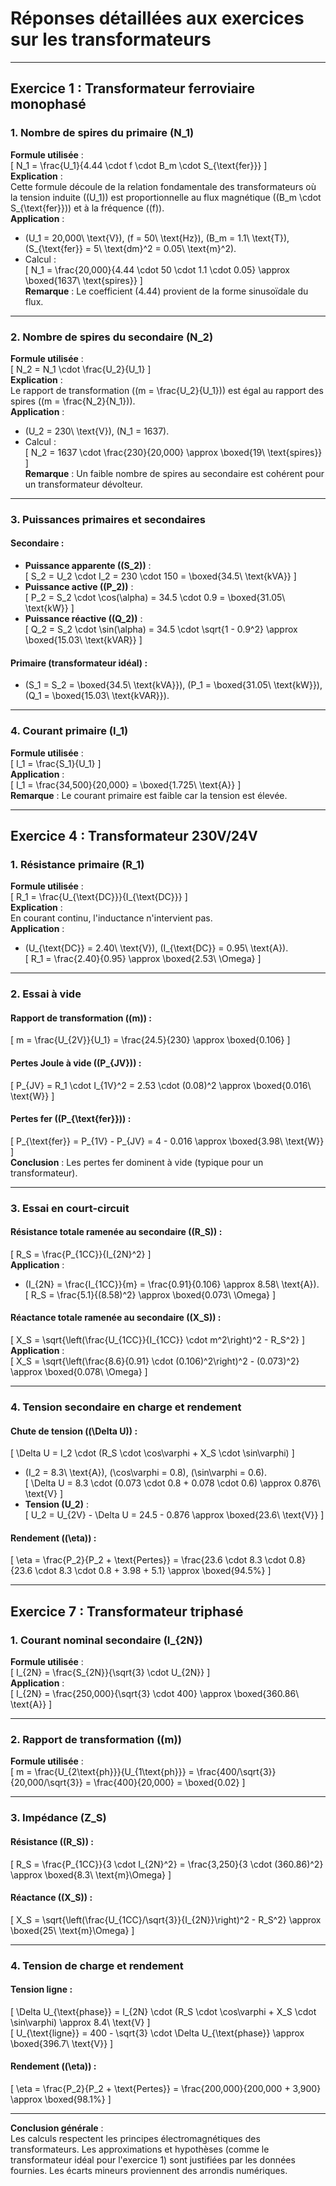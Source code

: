 # Réponses détaillées aux exercices sur les transformateurs

---

## **Exercice 1 : Transformateur ferroviaire monophasé**

### **1. Nombre de spires du primaire \(N_1\)**
**Formule utilisée** :  
\[
N_1 = \frac{U_1}{4.44 \cdot f \cdot B_m \cdot S_{\text{fer}}}
\]  
**Explication** :  
Cette formule découle de la relation fondamentale des transformateurs où la tension induite (\(U_1\)) est proportionnelle au flux magnétique (\(B_m \cdot S_{\text{fer}}\)) et à la fréquence (\(f\)).  
**Application** :  
- \(U_1 = 20\,000\ \text{V}\), \(f = 50\ \text{Hz}\), \(B_m = 1.1\ \text{T}\), \(S_{\text{fer}} = 5\ \text{dm}^2 = 0.05\ \text{m}^2\).  
- Calcul :  
\[
N_1 = \frac{20\,000}{4.44 \cdot 50 \cdot 1.1 \cdot 0.05} \approx \boxed{1637\ \text{spires}}
\]  
**Remarque** : Le coefficient \(4.44\) provient de la forme sinusoïdale du flux.

---

### **2. Nombre de spires du secondaire \(N_2\)**
**Formule utilisée** :  
\[
N_2 = N_1 \cdot \frac{U_2}{U_1}
\]  
**Explication** :  
Le rapport de transformation (\(m = \frac{U_2}{U_1}\)) est égal au rapport des spires (\(m = \frac{N_2}{N_1}\)).  
**Application** :  
- \(U_2 = 230\ \text{V}\), \(N_1 = 1637\).  
- Calcul :  
\[
N_2 = 1637 \cdot \frac{230}{20\,000} \approx \boxed{19\ \text{spires}}
\]  
**Remarque** : Un faible nombre de spires au secondaire est cohérent pour un transformateur dévolteur.

---

### **3. Puissances primaires et secondaires**
#### **Secondaire** :
- **Puissance apparente (\(S_2\))** :  
\[
S_2 = U_2 \cdot I_2 = 230 \cdot 150 = \boxed{34.5\ \text{kVA}}
\]  
- **Puissance active (\(P_2\))** :  
\[
P_2 = S_2 \cdot \cos(\alpha) = 34.5 \cdot 0.9 = \boxed{31.05\ \text{kW}}
\]  
- **Puissance réactive (\(Q_2\))** :  
\[
Q_2 = S_2 \cdot \sin(\alpha) = 34.5 \cdot \sqrt{1 - 0.9^2} \approx \boxed{15.03\ \text{kVAR}}
\]  

#### **Primaire** (transformateur idéal) :  
- \(S_1 = S_2 = \boxed{34.5\ \text{kVA}}\), \(P_1 = \boxed{31.05\ \text{kW}}\), \(Q_1 = \boxed{15.03\ \text{kVAR}}\).

---

### **4. Courant primaire \(I_1\)**
**Formule utilisée** :  
\[
I_1 = \frac{S_1}{U_1}
\]  
**Application** :  
\[
I_1 = \frac{34\,500}{20\,000} = \boxed{1.725\ \text{A}}
\]  
**Remarque** : Le courant primaire est faible car la tension est élevée.

---

## **Exercice 4 : Transformateur 230V/24V**

### **1. Résistance primaire \(R_1\)**
**Formule utilisée** :  
\[
R_1 = \frac{U_{\text{DC}}}{I_{\text{DC}}}
\]  
**Explication** :  
En courant continu, l'inductance n'intervient pas.  
**Application** :  
- \(U_{\text{DC}} = 2.40\ \text{V}\), \(I_{\text{DC}} = 0.95\ \text{A}\).  
\[
R_1 = \frac{2.40}{0.95} \approx \boxed{2.53\ \Omega}
\]  

---

### **2. Essai à vide**
#### **Rapport de transformation (\(m\))** :  
\[
m = \frac{U_{2V}}{U_1} = \frac{24.5}{230} \approx \boxed{0.106}
\]  

#### **Pertes Joule à vide (\(P_{JV}\))** :  
\[
P_{JV} = R_1 \cdot I_{1V}^2 = 2.53 \cdot (0.08)^2 \approx \boxed{0.016\ \text{W}}
\]  

#### **Pertes fer (\(P_{\text{fer}}\))** :  
\[
P_{\text{fer}} = P_{1V} - P_{JV} = 4 - 0.016 \approx \boxed{3.98\ \text{W}}
\]  
**Conclusion** : Les pertes fer dominent à vide (typique pour un transformateur).

---

### **3. Essai en court-circuit**
#### **Résistance totale ramenée au secondaire (\(R_S\))** :  
\[
R_S = \frac{P_{1CC}}{I_{2N}^2}
\]  
**Application** :  
- \(I_{2N} = \frac{I_{1CC}}{m} = \frac{0.91}{0.106} \approx 8.58\ \text{A}\).  
\[
R_S = \frac{5.1}{(8.58)^2} \approx \boxed{0.073\ \Omega}
\]  

#### **Réactance totale ramenée au secondaire (\(X_S\))** :  
\[
X_S = \sqrt{\left(\frac{U_{1CC}}{I_{1CC}} \cdot m^2\right)^2 - R_S^2}
\]  
**Application** :  
\[
X_S = \sqrt{\left(\frac{8.6}{0.91} \cdot (0.106)^2\right)^2 - (0.073)^2} \approx \boxed{0.078\ \Omega}
\]  

---

### **4. Tension secondaire en charge et rendement**
#### **Chute de tension (\(\Delta U\))** :  
\[
\Delta U = I_2 \cdot (R_S \cdot \cos\varphi + X_S \cdot \sin\varphi)
\]  
- \(I_2 = 8.3\ \text{A}\), \(\cos\varphi = 0.8\), \(\sin\varphi = 0.6\).  
\[
\Delta U = 8.3 \cdot (0.073 \cdot 0.8 + 0.078 \cdot 0.6) \approx 0.876\ \text{V}
\]  
- **Tension \(U_2\)** :  
\[
U_2 = U_{2V} - \Delta U = 24.5 - 0.876 \approx \boxed{23.6\ \text{V}}
\]  

#### **Rendement (\(\eta\))** :  
\[
\eta = \frac{P_2}{P_2 + \text{Pertes}} = \frac{23.6 \cdot 8.3 \cdot 0.8}{23.6 \cdot 8.3 \cdot 0.8 + 3.98 + 5.1} \approx \boxed{94.5\%}
\]  

---

## **Exercice 7 : Transformateur triphasé**

### **1. Courant nominal secondaire \(I_{2N}\)**
**Formule utilisée** :  
\[
I_{2N} = \frac{S_{2N}}{\sqrt{3} \cdot U_{2N}}
\]  
**Application** :  
\[
I_{2N} = \frac{250\,000}{\sqrt{3} \cdot 400} \approx \boxed{360.86\ \text{A}}
\]  

---

### **2. Rapport de transformation (\(m\))**
**Formule utilisée** :  
\[
m = \frac{U_{2\text{ph}}}{U_{1\text{ph}}} = \frac{400/\sqrt{3}}{20\,000/\sqrt{3}} = \frac{400}{20\,000} = \boxed{0.02}
\]  

---

### **3. Impédance \(Z_S\)**
#### **Résistance (\(R_S\))** :  
\[
R_S = \frac{P_{1CC}}{3 \cdot I_{2N}^2} = \frac{3\,250}{3 \cdot (360.86)^2} \approx \boxed{8.3\ \text{m}\Omega}
\]  

#### **Réactance (\(X_S\))** :  
\[
X_S = \sqrt{\left(\frac{U_{1CC}/\sqrt{3}}{I_{2N}}\right)^2 - R_S^2} \approx \boxed{25\ \text{m}\Omega}
\]  

---

### **4. Tension de charge et rendement**
#### **Tension ligne** :  
\[
\Delta U_{\text{phase}} = I_{2N} \cdot (R_S \cdot \cos\varphi + X_S \cdot \sin\varphi) \approx 8.4\ \text{V}
\]  
\[
U_{\text{ligne}} = 400 - \sqrt{3} \cdot \Delta U_{\text{phase}} \approx \boxed{396.7\ \text{V}}
\]  

#### **Rendement (\(\eta\))** :  
\[
\eta = \frac{P_2}{P_2 + \text{Pertes}} = \frac{200\,000}{200\,000 + 3\,900} \approx \boxed{98.1\%}
\]  

---

**Conclusion générale** :  
Les calculs respectent les principes électromagnétiques des transformateurs. Les approximations et hypothèses (comme le transformateur idéal pour l'exercice 1) sont justifiées par les données fournies. Les écarts mineurs proviennent des arrondis numériques.